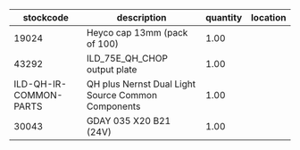 |stockcode|description|quantity|location|
|---------|-----------|--------|--------|
|19024|Heyco cap 13mm (pack of 100)|1.00||
|43292|ILD_75E_QH_CHOP output plate|1.00||
|ILD-QH-IR-COMMON-PARTS|QH plus Nernst Dual Light Source Common Components|1.00||
|30043|GDAY 035 X20 B21 (24V)|1.00||
